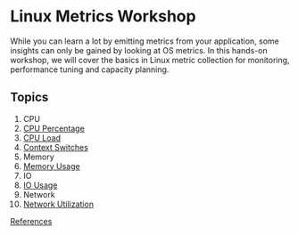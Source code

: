 # Linux Metrics Workshop
While you can learn a lot by emitting metrics from your application, some insights can only be gained by looking at OS metrics. In this hands-on workshop, we will cover the basics in Linux metric collection for monitoring, performance tuning and capacity planning.

## Topics
1. CPU
  1. [CPU Percentage](docs/cpu-percentage.md)
  2. [CPU Load](docs/cpu-load.md)
  3. [Context Switches](docs/cpu-ctxt.md)
2. Memory
  1. [Memory Usage](docs/memory-usage.md)
3. IO
  1. [IO Usage](docs/io-usage.md)
4. Network
  1. [Network Utilization](docs/net-util.md)


[References](docs/references.md)
